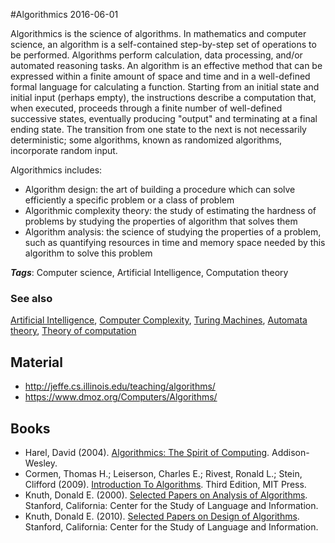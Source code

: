 
#Algorithmics
2016-06-01

Algorithmics is the science of algorithms. In mathematics and computer science, an algorithm is a self-contained step-by-step set of operations to be performed. Algorithms perform calculation, data processing, and/or automated reasoning tasks. An algorithm is an effective method that can be expressed within a finite amount of space and time and in a well-defined formal language for calculating a function. Starting from an initial state and initial input (perhaps empty), the instructions describe a computation that, when executed, proceeds through a finite number of well-defined successive states, eventually producing "output" and terminating at a final ending state. The transition from one state to the next is not necessarily deterministic; some algorithms, known as randomized algorithms, incorporate random input.

Algorithmics includes:
* Algorithm design: the art of building a procedure which can solve efficiently a specific problem or a class of problem
* Algorithmic complexity theory: the study of estimating the hardness of problems by studying the properties of algorithm that solves them
* Algorithm analysis: the science of studying the properties of a problem, such as quantifying resources in time and memory space needed by this algorithm to solve this problem

***Tags***: Computer science, Artificial Intelligence, Computation theory

### See also
[Artificial Intelligence](/artificial_intelligence), [Computer Complexity](/computer_complexity), [Turing Machines](/turing_machines), [Automata theory](/automata_theory), [Theory of computation](/theory_of_computation)
## Material
* http://jeffe.cs.illinois.edu/teaching/algorithms/
* https://www.dmoz.org/Computers/Algorithms/

## Books
* Harel, David (2004). [Algorithmics: The Spirit of Computing](https://www.goodreads.com/book/show/2378136.Algorithmics). Addison-Wesley.
* Cormen, Thomas H.; Leiserson, Charles E.; Rivest, Ronald L.; Stein, Clifford (2009). [Introduction To Algorithms](https://www.goodreads.com/book/show/108986.Introduction_to_Algorithms). Third Edition, MIT Press.
* Knuth, Donald E. (2000). [Selected Papers on Analysis of Algorithms](https://www.goodreads.com/book/show/484450.Selected_Papers_on_Analysis_of_Algorithms). Stanford, California: Center for the Study of Language and Information.
* Knuth, Donald E. (2010). [Selected Papers on Design of Algorithms](https://www.goodreads.com/book/show/7947304-selected-papers-on-design-of-algorithms). Stanford, California: Center for the Study of Language and Information.



